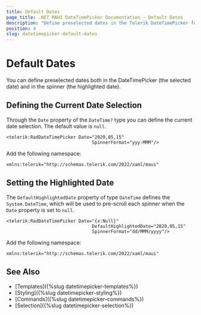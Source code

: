 ```yaml
---
title: Default Dates
page_title: .NET MAUI DateTimePicker Documentation - Default Dates
description: "Define preselected dates in the Telerik DateTimePicker for .NET MAUI and in the spinner."
position: 4
slug: datetimepicker-default-dates
---
```


# Default Dates

You can define preselected dates both in the DateTimePicker (the selected date) and in the spinner (the highlighted date).

## Defining the Current Date Selection

Through the `Date` property of the `DateTime?` type you can define the current date selection. The default value is `null`.

```XAML
<telerik:RadDateTimePicker Date="2020,05,15"
                                SpinnerFormat="yyy-MMM"/>
```

Add the following namespace:

 ```XAML
xmlns:telerik="http://schemas.telerik.com/2022/xaml/maui"
 ```

## Setting the Highlighted Date

The `DefaultHighlightedDate` property of type `DateTime` defines the `System.DateTime`, which will be used to pre-scroll each spinner when the `Date` property is set to `null`.

```XAML
<telerik:RadDateTimePicker Date="{x:Null}"
                                DefaultHighlightedDate="2020,05,15"
                                SpinnerFormat="dd/MMM/yyyy"/>
```

Add the following namespace:

 ```XAML
xmlns:telerik="http://schemas.telerik.com/2022/xaml/maui"
 ```

## See Also

- [Templates]({%slug datetimepicker-templates%})
- [Styling]({%slug datetimepicker-styling%})
- [Commands]({%slug datetimepicker-commands%})
- [Selection]({%slug datetimepicker-selection%})

